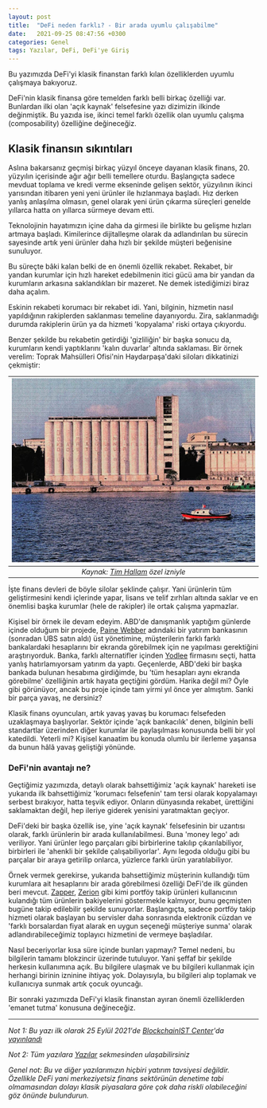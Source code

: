 ```yaml
---
layout: post
title:  "DeFi neden farklı? - Bir arada uyumlu çalışabilme"
date:   2021-09-25 08:47:56 +0300
categories: Genel
tags: Yazılar, DeFi, DeFi'ye Giriş
---
```

Bu yazımızda DeFi'yi klasik finanstan farklı kılan özelliklerden uyumlu çalışmaya bakıyoruz. 

DeFi'nin klasik finansa göre temelden farklı belli birkaç özelliği var. Bunlardan ilki olan 'açık kaynak' felsefesine yazı dizimizin ilkinde değinmiştik. Bu yazıda ise, ikinci temel farklı özellik olan uyumlu çalışma (composability) özelliğine değineceğiz. 

## Klasik finansın sıkıntıları
Aslına bakarsanız geçmişi birkaç yüzyıl önceye dayanan klasik finans, 20. yüzyılın içerisinde ağır ağır belli temellere oturdu. Başlangıçta sadece mevduat toplama ve kredi verme ekseninde gelişen sektör, yüzyılının ikinci yarısından itibaren yeni yeni ürünler ile hızlanmaya başladı. Hız derken yanlış anlaşılma olmasın, genel olarak yeni ürün çıkarma süreçleri genelde yıllarca hatta on yıllarca sürmeye devam etti. 

Teknolojinin hayatımızın içine daha da girmesi ile birlikte bu gelişme hızları artmaya başladı. Kimilerince dijitalleşme olarak da adlandırılan bu sürecin sayesinde artık yeni ürünler daha hızlı bir şekilde müşteri beğenisine sunuluyor. 

Bu süreçte bâki kalan belki de en önemli özellik rekabet. Rekabet, bir yandan kurumlar için hızlı hareket edebilmenin itici gücü ama bir yandan da kurumların arkasına saklandıkları bir mazeret. Ne demek istediğimizi biraz daha açalım. 

Eskinin rekabeti korumacı bir rekabet idi. Yani, bilginin, hizmetin nasıl yapıldığının rakiplerden saklanması temeline dayanıyordu. Zira, saklanmadığı durumda rakiplerin ürün ya da hizmeti 'kopyalama' riski ortaya çıkıyordu. 

Benzer şekilde bu rekabetin getirdiği 'gizliliğin' bir başka sonucu da, kurumların kendi yaptıklarını 'kalın duvarlar' altında saklaması. Bir örnek verelim: Toprak Mahsülleri Ofisi'nin Haydarpaşa'daki siloları dikkatinizi çekmiştir: 

| ![silol](/assets/silos-tim-hallam_800.jpg)|
|:--:| 
| *Kaynak: [Tim Hallam](https://www.instagram.com/p/CTXnmzKobMA/) özel izniyle*|

İşte finans devleri de böyle silolar şeklinde çalışır. Yani ürünlerin tüm geliştirmesini kendi içlerinde yapar, lisans ve telif zırhları altında saklar ve en önemlisi başka kurumlar (hele de rakipler) ile ortak çalışma yapmazlar. 

Kişisel bir örnek ile devam edeyim. ABD'de danışmanlık yaptığım günlerde içinde olduğum bir projede, [Paine Webber](https://en.wikipedia.org/wiki/Paine_Webber) adındaki bir yatırım bankasının (sonradan UBS satın aldı) üst yönetimine, müşterilerin farklı farklı bankalardaki hesaplarını bir ekranda görebilmek için ne yapılması gerektiğini araştırıyorduk. Banka, farklı alternatifler içinden [Yodlee](https://www.yodlee.com/) firmasını seçti, hatta yanlış hatırlamıyorsam yatırım da yaptı. Geçenlerde, ABD'deki bir başka bankada bulunan hesabıma girdiğimde, bu 'tüm hesapları aynı ekranda görebilme' özelliğinin artık hayata geçtiğini gördüm. Harika değil mi? Öyle gibi görünüyor, ancak bu proje içinde tam yirmi yıl önce yer almıştım. Sanki bir parça yavaş, ne dersiniz?

Klasik finans oyuncuları, artık yavaş yavaş bu korumacı felsefeden uzaklaşmaya başlıyorlar. Sektör içinde 'açık bankacılık' denen, bilginin belli standartlar üzerinden diğer kurumlar ile paylaşılması konusunda belli bir yol katedildi. Yeterli mi? Kişisel kanaatim bu konuda olumlu bir ilerleme yaşansa da bunun hâlâ yavaş geliştiği yönünde.   

### DeFi'nin avantajı ne?

Geçtiğimiz yazımızda, detaylı olarak bahsettiğimiz 'açık kaynak' hareketi ise yukarıda ilk bahsettiğimiz 'korumacı felsefenin' tam tersi olarak kopyalamayı serbest bırakıyor, hatta teşvik ediyor. Onların dünyasında rekabet, ürettiğini saklamaktan değil, hep ileriye giderek yenisini yaratmaktan geçiyor. 

DeFi'deki bir başka özellik ise, yine 'açık kaynak' felsefesinin bir uzantısı olarak, farklı ürünlerin bir arada kullanılabilmesi. Buna 'money lego' adı veriliyor. Yani ürünler lego parçaları gibi birbirlerine takılıp çıkarılabiliyor, birbirleri ile 'ahenkli bir şekilde çalışabiliyorlar'. Aynı legoda olduğu gibi bu parçalar bir araya getirilip onlarca, yüzlerce farklı ürün yaratılabiliyor.  

Örnek vermek gerekirse, yukarıda bahsettiğimiz müşterinin kullandığı tüm kurumlara ait hesaplarını bir arada görebilmesi özelliği DeFi'de ilk günden beri mevcut. [Zapper](https://zapper.fi/), [Zerion](https://zerion.io/) gibi kimi portföy takip ürünleri kullanıcının kulandığı tüm ürünlerin bakiyelerini göstermekle kalmıyor, bunu geçmişten bugüne takip edilebilir şekilde sunuyorlar. Başlangıçta, sadece portföy takip hizmeti olarak başlayan bu servisler daha sonrasında elektronik cüzdan ve 'farklı borsalardan fiyat alarak en uygun seçeneği müşteriye sunma' olarak adlandırabileceğimiz toplayıcı hizmetini de vermeye başladılar. 

Nasıl beceriyorlar kısa süre içinde bunları yapmayı? Temel nedeni, bu bilgilerin tamamı blokzincir üzerinde tutuluyor. Yani şeffaf bir şekilde herkesin kullanımına açık. Bu bilgilere ulaşmak ve bu bilgileri kullanmak için herhangi birinin izninine ihtiyaç yok. Dolayısıyla, bu bilgileri alıp toplamak ve kullanıcıya sunmak artık çocuk oyuncağı. 

Bir sonraki yazımızda DeFi'yi klasik finanstan ayıran önemli özelliklerden 'emanet tutma' konusuna değineceğiz. 

---

*Not 1: Bu yazı ilk olarak 25 Eylül 2021'de [BlockchainIST Center](https://medium.com/blockchainist-center)'da [yayınlandı]()*

*Not 2: Tüm yazılara [Yazılar](/articles/) sekmesinden ulaşabilirsiniz*

*Genel not: Bu ve diğer yazılarımızın hiçbiri yatırım tavsiyesi değildir. Özellikle DeFi yani merkeziyetsiz finans sektörünün denetime tabi olmamasından dolayı klasik piyasalara göre çok daha riskli olabileceğini göz önünde bulundurun.* 
